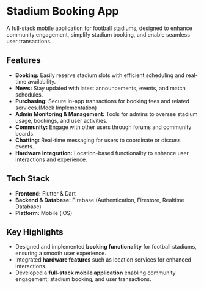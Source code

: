 # Stadium Booking App

A full-stack mobile application for football stadiums, designed to enhance community engagement, simplify stadium booking, and enable seamless user transactions.

## Features

- **Booking:** Easily reserve stadium slots with efficient scheduling and real-time availability.  
- **News:** Stay updated with latest announcements, events, and match schedules.  
- **Purchasing:** Secure in-app transactions for booking fees and related services.(Mock Implementation)  
- **Admin Monitoring & Management:** Tools for admins to oversee stadium usage, bookings, and user activities.  
- **Community:** Engage with other users through forums and community boards.  
- **Chatting:** Real-time messaging for users to coordinate or discuss events.  
- **Hardware Integration:** Location-based functionality to enhance user interactions and experience.

## Tech Stack

- **Frontend:** Flutter & Dart  
- **Backend & Database:** Firebase (Authentication, Firestore, Realtime Database)  
- **Platform:** Mobile (iOS)  

## Key Highlights

- Designed and implemented **booking functionality** for football stadiums, ensuring a smooth user experience.  
- Integrated **hardware features** such as location services for enhanced interactions.  
- Developed a **full-stack mobile application** enabling community engagement, stadium booking, and user transactions. 
